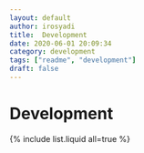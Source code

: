 ```yaml
---
layout: default
author: irosyadi
title:  Development
date: 2020-06-01 20:09:34
category: development
tags: ["readme", "development"]
draft: false
---
```


# Development

{% include list.liquid all=true %}